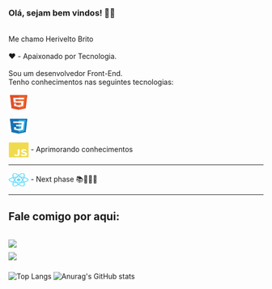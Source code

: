 ### Olá, sejam bem vindos! 👋🏼
<br>
Me chamo Herivelto Brito
<br><br>
❤️ - Apaixonado por Tecnologia.
<br><br>
Sou um desenvolvedor Front-End.
<br>
Tenho conhecimentos nas seguintes tecnologias:
<br><br>
<div>
  <img align="center" alt="HTML" height="30" width="40" src="https://raw.githubusercontent.com/devicons/devicon/master/icons/html5/html5-original.svg">
  <br><br>
  <img align="center" alt="CSS" height="30" width="40" src="https://raw.githubusercontent.com/devicons/devicon/master/icons/css3/css3-original.svg">
  <br><br>
  <img align="center" alt="Js" height="30" width="40" src="https://raw.githubusercontent.com/devicons/devicon/master/icons/javascript/javascript-plain.svg"> - Aprimorando conhecimentos
</div>
<hr>
<div style="display: inline_block">
  <img align="center" alt="React" height="30" width="40" src="https://raw.githubusercontent.com/devicons/devicon/master/icons/react/react-original.svg"> - 
Next phase 📚👨🏻‍💻
</div>  
<hr>
<div> 
<h2>Fale comigo por aqui:<h2>
  <a href="https://www.linkedin.com/in/h-brito" target="_blank"><img src="https://img.shields.io/badge/-LinkedIn-%230077B5?style=for-the-badge&logo=linkedin&logoColor=white" target="_blank"></a> 
<br>
<a href="https://contate.me/dev-fron-end" target="_blank"><img src="https://img.shields.io/badge/WhatsApp-25D366?style=for-the-badge&logo=whatsapp&logoColor=white" target="_blank"></a>
</div>

  ![Top Langs](https://github-readme-stats.vercel.app/api/top-langs/?username=Herivelto-Brito&layout=compact)
  ![Anurag's GitHub stats](https://github-readme-stats.vercel.app/api?username=Herivelto-Brito&show_icons=true&theme=dracula)
